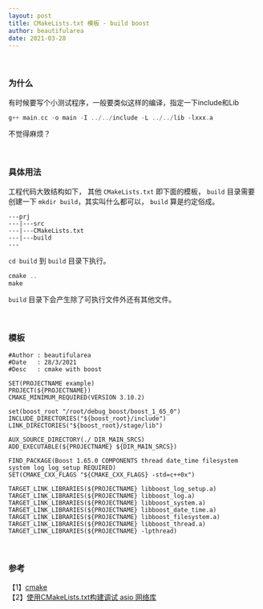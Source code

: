 ```yaml
---
layout: post
title: CMakeLists.txt 模板 - build boost
author: beautifularea
date: 2021-03-28
---
```


<br>

### 为什么
有时候要写个小测试程序，一般要类似这样的编译，指定一下include和Lib  
```cxx
g++ main.cc -o main -I ../../include -L ../../lib -lxxx.a
```
不觉得麻烦？

<br/>

### 具体用法

工程代码大致结构如下， 其他 `CMakeLists.txt` 即下面的模板， `build` 目录需要创建一下 `mkdir build`，其实叫什么都可以， `build` 算是约定俗成。   
```shell
---prj
---|---src
---|---CMakeLists.txt
---|---build
---
```
`cd build` 到 `build` 目录下执行。  
```cxx
cmake ..
make
```
`build` 目录下会产生除了可执行文件外还有其他文件。

<br/>

### 模板
```shell
#Author : beautifularea
#Date   : 28/3/2021
#Desc   : cmake with boost 

SET(PROJECTNAME example)
PROJECT(${PROJECTNAME})
CMAKE_MINIMUM_REQUIRED(VERSION 3.10.2)

set(boost_root "/root/debug_boost/boost_1_65_0")
INCLUDE_DIRECTORIES("${boost_root}/include")
LINK_DIRECTORIES("${boost_root}/stage/lib")

AUX_SOURCE_DIRECTORY(./ DIR_MAIN_SRCS)
ADD_EXECUTABLE(${PROJECTNAME} ${DIR_MAIN_SRCS})

FIND_PACKAGE(Boost 1.65.0 COMPONENTS thread date_time filesystem system log log_setup REQUIRED)
SET(CMAKE_CXX_FLAGS "${CMAKE_CXX_FLAGS} -std=c++0x")

TARGET_LINK_LIBRARIES(${PROJECTNAME} libboost_log_setup.a)
TARGET_LINK_LIBRARIES(${PROJECTNAME} libboost_log.a)
TARGET_LINK_LIBRARIES(${PROJECTNAME} libboost_system.a)
TARGET_LINK_LIBRARIES(${PROJECTNAME} libboost_date_time.a)
TARGET_LINK_LIBRARIES(${PROJECTNAME} libboost_filesystem.a)
TARGET_LINK_LIBRARIES(${PROJECTNAME} libboost_thread.a)
TARGET_LINK_LIBRARIES(${PROJECTNAME} -lpthread)
```

<br>

### 参考
【1】[cmake](https://cmake.org/cmake/help/latest/guide/tutorial/index.html)  
【2】[使用CMakeLists.txt构建调试 asio 网络库](https://github.com/zTgx/debug-asio-nonboost/tree/master/demos)